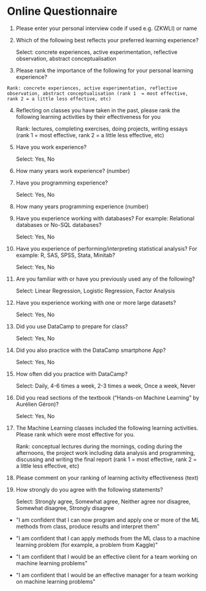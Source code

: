 # Online Questionnaire

1. Please enter your personal interview code if used e.g. (ZKWLI) or name
2. Which of the following best reflects your preferred learning experience?

    Select: concrete experiences, active experimentation, reflective observation, abstract conceptualisation  
  
  3. Please rank the importance of the following for your personal learning experience? 

    Rank: concrete experiences, active experimentation, reflective observation, abstract conceptualisation (rank 1  = most effective, rank 2 = a little less effective, etc)

4. Reflecting on classes you have taken in the past, please rank the following learning activities by their effectiveness for you 

    Rank: lectures, completing exercises, doing projects, writing essays (rank 1 = most effective, rank 2 = a little less effective, etc)

5. Have you work experience?

    Select: Yes, No 

6. How many years work experience? (number)

7. Have you programming experience?

    Select: Yes, No 

8. How many years programming experience (number)

9. Have you experience working with databases? For example: Relational databases or No-SQL databases?

    Select: Yes, No

10. Have you experience of performing/interpreting statistical analysis? For example: R, SAS, SPSS, Stata, Minitab?
  
    Select: Yes, No 

11. Are you familiar with or have you previously used any of the following?

    Select: Linear Regression, Logistic Regression, Factor Analysis

12. Have you experience working with one or more large datasets?

    Select: Yes, No 

13. Did you use DataCamp to prepare for class? 

    Select: Yes, No 

14. Did you also practice with the DataCamp smartphone App? 

    Select: Yes, No 

15. How often did you practice with DataCamp?

    Select: Daily, 4-6 times a week, 2-3 times a week, Once a week, Never

16. Did you read sections of the textbook (“Hands-on Machine Learning” by Aurélien Géron)? 

    Select: Yes, No 

17. The Machine Learning classes included the following learning activities. Please rank which were most effective for you.

    Rank: conceptual lectures during the mornings, coding during the afternoons, the project work including data analysis and programming, discussing and writing the final report (rank 1 = most effective, rank 2 = a little less effective, etc)

18. Please comment on your ranking of learning activity effectiveness (text)

19. How strongly do you agree with the following statements?

    Select: Strongly agree, Somewhat agree, Neither agree nor disagree, Somewhat disagree, Strongly disagree

  - "I am confident that I can now program and apply one or more of the ML methods from class, produce results and interpret them"

  - "I am confident that I can apply methods from the ML class to a machine learning problem (for example, a problem from Kaggle)" 
  
  - "I am confident that I would be an effective client for a team working on machine learning problems"

  -  "I am confident that I would be an effective manager for a team working on machine learning problems"
